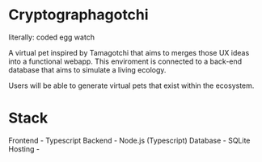 # Cryptographagotchi
literally: coded egg watch

A virtual pet inspired by Tamagotchi that aims to merges those UX ideas into a functional webapp. This enviroment is connected to a back-end database that aims to simulate a living ecology. 

Users will be able to generate virtual pets that exist within the ecosystem.

# Stack

Frontend - Typescript 
Backend - Node.js (Typescript)
Database - SQLite
Hosting - 